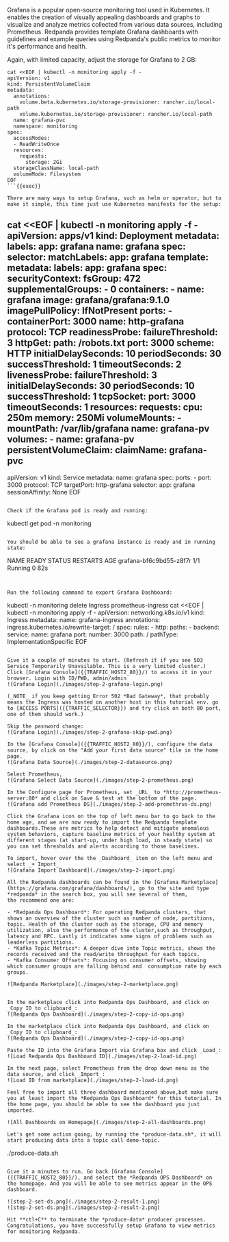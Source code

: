Grafana is a popular open-source monitoring tool used in Kubernetes. It enables the creation of visually appealing dashboards and graphs to visualize and analyze metrics collected from various data sources, including Prometheus. Redpanda provides template Grafana dashboards with guidelines and example queries using Redpanda's public metrics to monitor it's performance and health.

Again, with limited capacity, adjust the storage for Grafana to 2 GB: 
```
cat <<EOF | kubectl -n monitoring apply -f -
apiVersion: v1
kind: PersistentVolumeClaim
metadata:
  annotations:
    volume.beta.kubernetes.io/storage-provisioner: rancher.io/local-path
    volume.kubernetes.io/storage-provisioner: rancher.io/local-path
  name: grafana-pvc
  namespace: monitoring
spec:
  accessModes:
  - ReadWriteOnce
  resources:
    requests:
      storage: 2Gi
  storageClassName: local-path
  volumeMode: Filesystem
EOF
```{{exec}}

There are many ways to setup Grafana, such as helm or operator, but to make it simple, this time just use Kubernetes manifests for the setup:
```
cat <<EOF | kubectl -n monitoring apply -f -
apiVersion: apps/v1
kind: Deployment
metadata:
  labels:
    app: grafana
  name: grafana
spec:
  selector:
    matchLabels:
      app: grafana
  template:
    metadata:
      labels:
        app: grafana
    spec:
      securityContext:
        fsGroup: 472
        supplementalGroups:
          - 0
      containers:
        - name: grafana
          image: grafana/grafana:9.1.0
          imagePullPolicy: IfNotPresent
          ports:
            - containerPort: 3000
              name: http-grafana
              protocol: TCP
          readinessProbe:
            failureThreshold: 3
            httpGet:
              path: /robots.txt
              port: 3000
              scheme: HTTP
            initialDelaySeconds: 10
            periodSeconds: 30
            successThreshold: 1
            timeoutSeconds: 2
          livenessProbe:
            failureThreshold: 3
            initialDelaySeconds: 30
            periodSeconds: 10
            successThreshold: 1
            tcpSocket:
              port: 3000
            timeoutSeconds: 1
          resources:
            requests:
              cpu: 250m
              memory: 250Mi
          volumeMounts:
            - mountPath: /var/lib/grafana
              name: grafana-pv
      volumes:
        - name: grafana-pv
          persistentVolumeClaim:
            claimName: grafana-pvc
---
apiVersion: v1
kind: Service
metadata:
  name: grafana
spec:
  ports:
    - port: 3000
      protocol: TCP
      targetPort: http-grafana
  selector:
    app: grafana
  sessionAffinity: None
EOF
```{{exec}}

Check if the Grafana pod is ready and running:
```
kubectl get pod -n monitoring
```{{exec}}

You should be able to see a grafana instance is ready and in running state:
```
NAME                                                 READY   STATUS    RESTARTS   AGE
grafana-bf6c9bd55-z8f7r                              1/1     Running   0          82s
```


Run the following command to export Grafana Dashboard:
```
kubectl -n monitoring delete Ingress prometheus-ingress
cat <<EOF | kubectl -n monitoring apply -f -
apiVersion: networking.k8s.io/v1
kind: Ingress
metadata:
  name: grafana-ingress
  annotations:
    ingress.kubernetes.io/rewrite-target: /
spec:
    rules:
    - http:
        paths:
        - backend:
            service:
              name: grafana
              port:
                number: 3000
          path: /
          pathType: ImplementationSpecific
EOF
```{{exec}}

Give it a couple of minutes to start. (Refresh it if you see 503 Service Temporarily Unavailable. This is a very limited cluster.) Click [Grafana Console]({{TRAFFIC_HOST2_80}}/) to access it in your browser. Login with ID/PWD, admin/admin
![Grafana Login](./images/step-2-grafana-login.png)

(_NOTE_ if you keep getting Error 502 *Bad Gateway*, that probably means the Ingress was hosted on another host in this tutorial env. go to [ACCESS PORTS]({{TRAFFIC_SELECTOR}}) and try click on both 80 port, one of them should work.)

Skip the password change:
![Grafana Login](./images/step-2-grafana-skip-pwd.png)

In the [Grafana Console]({{TRAFFIC_HOST2_80}}/), configure the data source, by click on the "Add your first data source" tile in the home page.
![Grafana Data Source](./images/step-2-datasource.png)

Select Prometheus, 
![Grafana Select Data Source](./images/step-2-prometheus.png)

In the Configure page for Prometheus, set _URL_ to *http://prometheus-server:80* and click on Save & test at the bottom of the page.
![Grafana add Prometheus DS](./images/step-2-add-promethrus-ds.png)

Click the Grafana icon on the top of left menu bar to go back to the home age, and we are now ready to import the Redpanda template dashboards.These are metrics to help detect and mitigate anomalous system behaviors, capture baseline metrics of your healthy system at different stages (at start-up, under high load, in steady state) so you can set thresholds and alerts according to those baselines.

To import, hover over the the _Dashboard_ item on the left menu and select _+ Import_
![Grafana Import Dashboard](./images/step-2-import.png)

All the Redpanda dashboards can be found in the [Grafana Marketplace](https://grafana.com/grafana/dashboards/), go to the site and type *redpanda* in the search box, you will see several of them, 
the recommend one are: 

- *Redpanda Ops Dashboard*: For operating Redpanda clusters, that shows an overview of the cluster such as number of node, partitions, topic. Health of the cluster such as the storage, CPU and memory utilization, also the performance of the cluster,such as throughput, latency and RPC. Lastly it indicates some signs of problems such as leaderless partitions.
- *Kafka Topic Metrics*: A deeper dive into Topic metrics, shows the records received and the read/write throughput for each topics. 
- *Kafka Consumer Offsets*: Focusing on consumer offsets, showing which consumer groups are falling behind and  consumption rate by each groups.

![Redpanda Marketplace](./images/step-2-marketplace.png)


In the marketplace click into Redpanda Ops Dashboard, and click on _Copy ID to clipboard_:
![Redpanda Ops Dashboard](./images/step-2-copy-id-ops.png)

In the marketplace click into Redpanda Ops Dashboard, and click on _Copy ID to clipboard_:
![Redpanda Ops Dashboard](./images/step-2-copy-id-ops.png)

Paste the ID into the Grafana Import via Grafana box and click _Load_:
![Load Redpanda Ops Dashboard ID](./images/step-2-load-id.png)

In the next page, select Prometheus from the drop down menu as the data source, and click _Import_:
![Load ID from marketplace](./images/step-2-load-id.png)

Feel free to import all three dashboard mentioned above,but make sure you at least import the *Redpanda Ops Dashboard* for this tutorial. In the home page, you should be able to see the dashboard you just imported.

![All Dashboards on Homepage](./images/step-2-all-dashboards.png)

Let's get some action going, by running the *produce-data.sh*, it will start producing data into a topic call demo-topic. 

```
./produce-data.sh
```{{exec}}

Give it a minutes to run. Go back [Grafana Console]({{TRAFFIC_HOST2_80}}/), and select the *Redpanda OPS Dashboard* on the homepage. And you will be able to see metrics appear in the OPS dashboard. 

![step-2-set-ds.png](./images/step-2-result-1.png)
![step-2-set-ds.png](./images/step-2-result-2.png)

Hit **ctl+C** to terminate the *produce-data* producer processes. Congratulations, you have successfully setup Grafana to view metrics for monitoring Redpanda. 